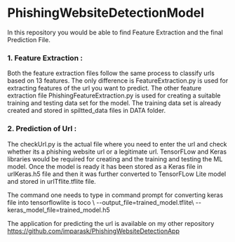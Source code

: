 # PhishingWebsiteDetectionModel

In this repository you would be able to find Feature Extraction and the final Prediction File.

### 1. Feature Extraction :
Both the feature extraction files follow the same process to classify urls based on 13 features. The only difference is FeatureExtraction.py is used for extracting features of the url you want to predict.
The other feature extraction file PhishingFeatureExtraction.py is used for creating a suitable training and testing data set for the model. The training data set is already created and stored in spiltted_data files in DATA folder.

### 2. Prediction of Url :
The checkUrl.py is the actual file where you need to enter the url and check whether its a phishing website url or a legitimate url. TensorFLow and Keras libraries would be required for creating and the training and testing the ML model.
Once the model is ready it has been stored as a Keras file in urlKeras.h5 file and then it was further converted to TensorFLow Lite model and stored in urlTflite.tflite file.

The command one needs to type in command prompt for converting keras file into tensorflowlite is toco \ --output_file=trained_model.tflite\ --keras_model_file=trained_model.h5

The application for predicting the url is available on my other repository https://github.com/imparask/PhishingWebsiteDetectionApp
